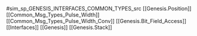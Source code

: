#sim_sp_GENESIS_INTERFACES_COMMON_TYPES_src
[[Genesis.Position]]
[[Common_Msg_Types_Pulse_Width]]
[[Common_Msg_Types_Pulse_Width_Conv]]
[[Genesis.Bit_Field_Access]]
[[Interfaces]]
[[Genesis]]
[[Genesis.Stack]]
